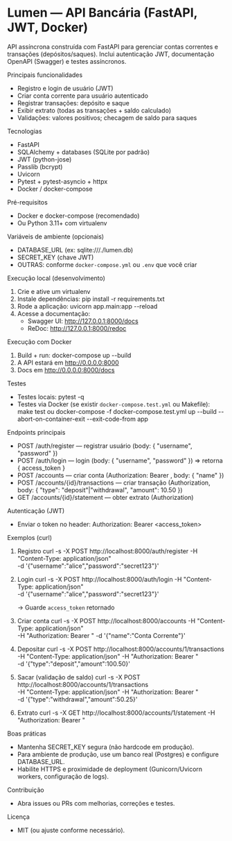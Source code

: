 # Lumen — API Bancária (FastAPI, JWT, Docker)

API assíncrona construída com FastAPI para gerenciar contas correntes e transações (depósitos/saques). Inclui autenticação JWT, documentação OpenAPI (Swagger) e testes assíncronos.

Principais funcionalidades
- Registro e login de usuário (JWT)
- Criar conta corrente para usuário autenticado
- Registrar transações: depósito e saque
- Exibir extrato (todas as transações + saldo calculado)
- Validações: valores positivos; checagem de saldo para saques

Tecnologias
- FastAPI
- SQLAlchemy + databases (SQLite por padrão)
- JWT (python-jose)
- Passlib (bcrypt)
- Uvicorn
- Pytest + pytest-asyncio + httpx
- Docker / docker-compose

Pré-requisitos
- Docker e docker-compose (recomendado)
- Ou Python 3.11+ com virtualenv

Variáveis de ambiente (opcionais)
- DATABASE_URL (ex: sqlite:///./lumen.db)
- SECRET_KEY (chave JWT)
- OUTRAS: conforme `docker-compose.yml` ou `.env` que você criar

Execução local (desenvolvimento)
1. Crie e ative um virtualenv
2. Instale dependências:
   pip install -r requirements.txt
3. Rode a aplicação:
   uvicorn app.main:app --reload
4. Acesse a documentação:
   - Swagger UI: http://127.0.0.1:8000/docs
   - ReDoc: http://127.0.0.1:8000/redoc

Execução com Docker
1. Build + run:
   docker-compose up --build
2. A API estará em http://0.0.0.0:8000
3. Docs em http://0.0.0.0:8000/docs

Testes
- Testes locais:
  pytest -q
- Testes via Docker (se existir `docker-compose.test.yml` ou Makefile):
  make test
  ou
  docker-compose -f docker-compose.test.yml up --build --abort-on-container-exit --exit-code-from app

Endpoints principais
- POST /auth/register  — registrar usuário (body: { "username", "password" })
- POST /auth/login     — login (body: { "username", "password" }) => retorna { access_token }
- POST /accounts       — criar conta (Authorization: Bearer <token>, body: { "name" })
- POST /accounts/{id}/transactions — criar transação (Authorization, body: { "type": "deposit"|"withdrawal", "amount": 10.50 })
- GET  /accounts/{id}/statement   — obter extrato (Authorization)

Autenticação (JWT)
- Enviar o token no header:
  Authorization: Bearer <access_token>

Exemplos (curl)
1. Registro
   curl -s -X POST http://localhost:8000/auth/register -H "Content-Type: application/json" \
     -d '{"username":"alice","password":"secret123"}'

2. Login
   curl -s -X POST http://localhost:8000/auth/login -H "Content-Type: application/json" \
     -d '{"username":"alice","password":"secret123"}'

   -> Guarde `access_token` retornado

3. Criar conta
   curl -s -X POST http://localhost:8000/accounts -H "Content-Type: application/json" \
     -H "Authorization: Bearer <TOKEN>" -d '{"name":"Conta Corrente"}'

4. Depositar
   curl -s -X POST http://localhost:8000/accounts/1/transactions \
     -H "Content-Type: application/json" -H "Authorization: Bearer <TOKEN>" \
     -d '{"type":"deposit","amount":100.50}'

5. Sacar (validação de saldo)
   curl -s -X POST http://localhost:8000/accounts/1/transactions \
     -H "Content-Type: application/json" -H "Authorization: Bearer <TOKEN>" \
     -d '{"type":"withdrawal","amount":50.25}'

6. Extrato
   curl -s -X GET http://localhost:8000/accounts/1/statement -H "Authorization: Bearer <TOKEN>"

Boas práticas
- Mantenha SECRET_KEY segura (não hardcode em produção).
- Para ambiente de produção, use um banco real (Postgres) e configure DATABASE_URL.
- Habilite HTTPS e proximidade de deployment (Gunicorn/Uvicorn workers, configuração de logs).

Contribuição
- Abra issues ou PRs com melhorias, correções e testes.

Licença
- MIT (ou ajuste conforme necessário).
